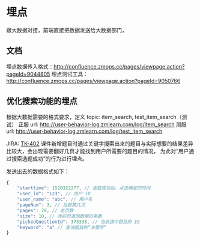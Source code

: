 # 埋点

跟大数据对接，前端直接把数据发送给大数据部门，

## 文档

埋点数据传入格式：http://confluence.zmops.cc/pages/viewpage.action?pageId=9044805
埋点测试工具：http://confluence.zmops.cc/pages/viewpage.action?pageId=9050766

## 优化搜索功能的埋点

根据大数据需要的格式要求，定义 topic: item_search, test_item_search（测试）
正服 url: http://user-behavior-log.zmlearn.com/log/item_search
测服 url: http://user-behavior-log.zmlearn.com/log/test_item_search

JIRA: [TK-402](http://jira.zmops.cc/browse/TK-402)
课件新增题目时通过关键字搜索出来的题目与实际想要的结果差异比较大，会出现需要翻好几页才能找到用户所需要的题目的情况，
为此对“用户通过搜索选题成功”的行为进行埋点。

发送出去的数据格式如下：

```js
{
    "starttime": 1520322277, // 选题成功后，点击确定的时间
    "user_id": "123", // 用户 ID
    "user_name": "abc", // 用户名
    "pageNum": 3, // 当前第几页
    "pages": 78, // 总页数
    "size": 10, // 当前页返回数据的条数
    "pickedQuestionId": 373338, // 当前选中题目的 ID
    "keyword": "a" // 查询题目的“关键字”
}
```
